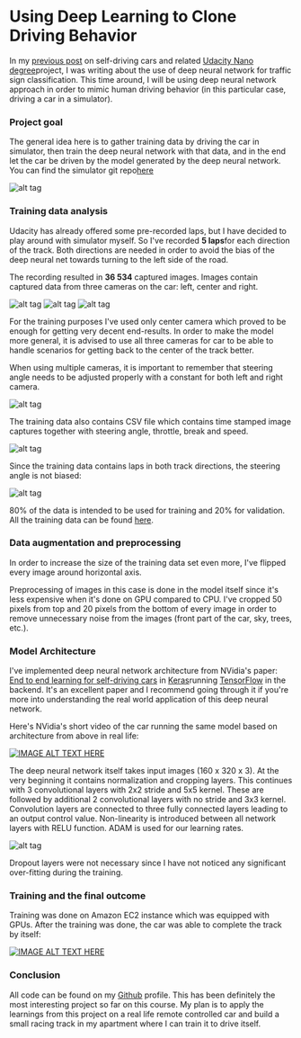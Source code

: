 # Using Deep Learning to Clone Driving Behavior

In my [previous post](https://medium.com/@bdjukic/recognizing-traffic-signs-with-deep-neural-network-a725cd5a39fe) on self-driving cars and related [Udacity Nano degree](https://www.udacity.com/drive)project, I was writing about the use of deep neural network for traffic sign classification. This time around, I will be using deep neural network approach in order to mimic human driving behavior (in this particular case, driving a car in a simulator).

### Project goal

The general idea here is to gather training data by driving the car in simulator, then train the deep neural network with that data, and in the end let the car be driven by the model generated by the deep neural network.
You can find the simulator git repo[here](https://github.com/udacity/self-driving-car-sim)

![alt tag](https://github.com/bdjukic/CarND-Behavioral-Cloning-P3/raw/master/md_images/1.png)

### Training data analysis

Udacity has already offered some pre-recorded laps, but I have decided to play around with simulator myself. So I've recorded **5 laps**for each direction of the track. Both directions are needed in order to avoid the bias of the deep neural net towards turning to the left side of the road.

The recording resulted in **36 534** captured images. Images contain captured data from three cameras on the car: left, center and right.

![alt tag](https://github.com/bdjukic/CarND-Behavioral-Cloning-P3/raw/master/md_images/2.jpg) ![alt tag](https://github.com/bdjukic/CarND-Behavioral-Cloning-P3/raw/master/md_images/3.jpg) ![alt tag](https://github.com/bdjukic/CarND-Behavioral-Cloning-P3/raw/master/md_images/4.jpg)

For the training purposes I've used only center camera which proved to be enough for getting very decent end-results. In order to make the model more general, it is advised to use all three cameras for car to be able to handle scenarios for getting back to the center of the track better.

When using multiple cameras, it is important to remember that steering angle needs to be adjusted properly with a constant for both left and right camera.

![alt tag](https://github.com/bdjukic/CarND-Behavioral-Cloning-P3/raw/master/md_images/5.png)

The training data also contains CSV file which contains time stamped image captures together with steering angle, throttle, break and speed.

![alt tag](https://github.com/bdjukic/CarND-Behavioral-Cloning-P3/raw/master/md_images/6.png)

Since the training data contains laps in both track directions, the steering angle is not biased:

![alt tag](https://github.com/bdjukic/CarND-Behavioral-Cloning-P3/raw/master/md_images/7.png)

80% of the data is intended to be used for training and 20% for validation. All the training data can be found [here](https://1drv.ms/u/s!As2zxTr-3Rwhg-t_9G7Eh6Nuw3AmCQ).

### Data augmentation and preprocessing

In order to increase the size of the training data set even more, I've flipped every image around horizontal axis.

Preprocessing of images in this case is done in the model itself since it's less expensive when it's done on GPU compared to CPU. I've cropped 50 pixels from top and 20 pixels from the bottom of every image in order to remove unnecessary noise from the images (front part of the car, sky, trees, etc.).

### Model Architecture

I've implemented deep neural network architecture from NVidia's paper: [End to end learning for self-driving cars](https://images.nvidia.com/content/tegra/automotive/images/2016/solutions/pdf/end-to-end-dl-using-px.pdf) in [Keras](https://keras.io/)running [TensorFlow](https://www.tensorflow.org/) in the backend. It's an excellent paper and I recommend going through it if you're more into understanding the real world application of this deep neural network.

Here's NVidia's short video of the car running the same model based on architecture from above in real life:

[![IMAGE ALT TEXT HERE](https://img.youtube.com/vi/-96BEoXJMs0/0.jpg)](https://www.youtube.com/watch?v=-96BEoXJMs0)

The deep neural network itself takes input images (160 x 320 x 3). At the very beginning it contains normalization and cropping layers. This continues with 3 convolutional layers with 2x2 stride and 5x5 kernel. These are followed by additional 2 convolutional layers with no stride and 3x3 kernel. Convolution layers are connected to three fully connected layers leading to an output control value. Non-linearity is introduced between all network layers with RELU function. ADAM is used for our learning rates.

![alt tag](https://github.com/bdjukic/CarND-Behavioral-Cloning-P3/raw/master/md_images/8.png)

Dropout layers were not necessary since I have not noticed any significant over-fitting during the training.

### Training and the final outcome

Training was done on Amazon EC2 instance which was equipped with GPUs. After the training was done, the car was able to complete the track by itself:

[![IMAGE ALT TEXT HERE](https://img.youtube.com/vi/e8JoRunzTAk/0.jpg)](https://www.youtube.com/watch?v=e8JoRunzTAk)

### Conclusion

All code can be found on my [Github](https://github.com/bdjukic/CarND-Behavioral-Cloning-P3) profile. This has been definitely the most interesting project so far on this course. My plan is to apply the learnings from this project on a real life remote controlled car and build a small racing track in my apartment where I can train it to drive itself.
